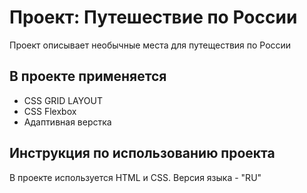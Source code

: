 # Проект: Путешествие по России
Проект описывает необычные места для путеществия по России

## В проекте применяется
* CSS GRID LAYOUT
* CSS Flexbox
* Адаптивная верстка

## Инструкция по использованию проекта
В проекте используется HTML и CSS. Версия языка - "RU"